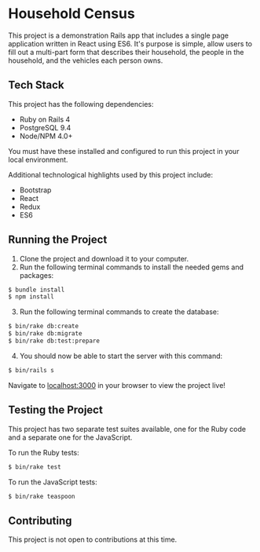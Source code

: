 # Household Census

This project is a demonstration Rails app that includes a single page application written in React using ES6. It's purpose is simple, allow users to fill out a multi-part form that describes their household, the people in the household, and the vehicles each person owns.

## Tech Stack

This project has the following dependencies:

  * Ruby on Rails 4
  * PostgreSQL 9.4
  * Node/NPM 4.0+

You must have these installed and configured to run this project in your local environment.

Additional technological highlights used by this project include:

  * Bootstrap
  * React
  * Redux
  * ES6

## Running the Project

1. Clone the project and download it to your computer.
2. Run the following terminal commands to install the needed gems and packages:

  ```bash
  $ bundle install
  $ npm install
  ```

3. Run the following terminal commands to create the database:

  ```bash
  $ bin/rake db:create
  $ bin/rake db:migrate
  $ bin/rake db:test:prepare
  ```

4. You should now be able to start the server with this command:

  ```bash
  $ bin/rails s
  ```
Navigate to [localhost:3000](localhost:3000) in your browser to view the project live!

## Testing the Project

This project has two separate test suites available, one for the Ruby code and a separate one for the JavaScript.

To run the Ruby tests:
```bash
$ bin/rake test
```

To run the JavaScript tests:
```bash
$ bin/rake teaspoon
```

## Contributing

This project is not open to contributions at this time.
